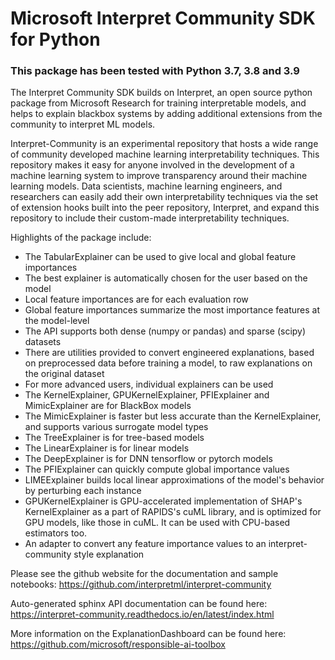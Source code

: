# Microsoft Interpret Community SDK for Python

### This package has been tested with Python 3.7, 3.8 and 3.9

The Interpret Community SDK builds on Interpret, an open source python package from Microsoft Research for training interpretable models, and helps to explain blackbox systems by adding additional extensions from the community to interpret ML models.

Interpret-Community is an experimental repository that hosts a wide range of community developed machine learning interpretability techniques. This repository makes it easy for anyone involved in the development of a machine learning system to improve transparency around their machine learning models. Data scientists, machine learning engineers, and researchers can easily add their own interpretability techniques via the set of extension hooks built into the peer repository, Interpret, and expand this repository to include their custom-made interpretability techniques.

Highlights of the package include:

- The TabularExplainer can be used to give local and global feature importances
- The best explainer is automatically chosen for the user based on the model
- Local feature importances are for each evaluation row
- Global feature importances summarize the most importance features at the model-level
- The API supports both dense (numpy or pandas) and sparse (scipy) datasets
- There are utilities provided to convert engineered explanations, based on preprocessed data before training a model, to raw explanations on the original dataset
- For more advanced users, individual explainers can be used
- The KernelExplainer, GPUKernelExplainer, PFIExplainer and MimicExplainer are for BlackBox models
- The MimicExplainer is faster but less accurate than the KernelExplainer, and supports various surrogate model types
- The TreeExplainer is for tree-based models
- The LinearExplainer is for linear models
- The DeepExplainer is for DNN tensorflow or pytorch models
- The PFIExplainer can quickly compute global importance values
- LIMEExplainer builds local linear approximations of the model's behavior by perturbing each instance
- GPUKernelExplainer is GPU-accelerated implementation of SHAP's KernelExplainer as a part of RAPIDS's cuML library, and is optimized for GPU models, like those in cuML. It can be used with CPU-based estimators too.
- An adapter to convert any feature importance values to an interpret-community style explanation

Please see the github website for the documentation and sample notebooks:
https://github.com/interpretml/interpret-community

Auto-generated sphinx API documentation can be found here:
https://interpret-community.readthedocs.io/en/latest/index.html

More information on the ExplanationDashboard can be found here:
https://github.com/microsoft/responsible-ai-toolbox